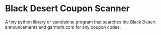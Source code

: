 # Black Desert Coupon Scanner

A tiny python library or standalone program that searches the Black Desert announcements and garmoth.com for any coupon codes.
